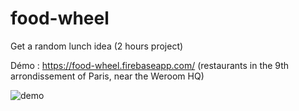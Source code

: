# food-wheel
Get a random lunch idea (2 hours project)

Démo : https://food-wheel.firebaseapp.com/ (restaurants in the 9th arrondissement of Paris, near the Weroom HQ)

![demo](http://i.imgur.com/gDARtsB.png)
